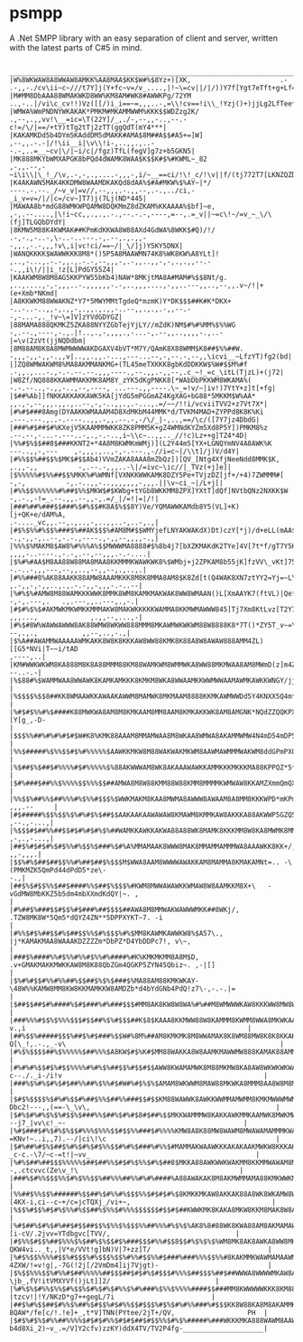 psmpp
=====

A .Net SMPP library with an easy separation of client and server, written with the latest parts of C#5 in mind.

	 ________________________________________________________________________________________________________________________________________________________________ 
	|W%8WKWAW8A8WWAW8AMKK%AA8MAA$KK$W#%$8Yz+)[XK,                      .-         .-,,-./cv\ii~c~///t7Y]j(Y+fc~v=/v_....,|!~\=cv||/|/))Y7f[Ygt7eTft+g+Lf4X4Gd5mdNZ**m|
	|M#MM8DbAAA88WMAKWKD8WW%KM8AM#WK8#AWWKPg/72YM                                  ..,-..|/vi\c_cv!!)Vz([[/)i_i==~=,,,..-,=\\!cv==!i\\_!Yzj()+)jjLg2LfTee*55dbd*Zb*mm|
	|WMWA%WmPNDNYWKAKAK*PMKM#MKAMMWWM%KKK$$WDZzg2K/                                .,--,.,,vv!\__=ic=\T(22Y]/_,./-,--,,-..,--.-c!=/\/|==/+tY)tTg2tTj2zTT(ggQdT(mY4***|
	|KAKAMKDd5b4DYm5KAddDM5dMAKK#AMA$8M##A$$#A5+=]W]                                ,--,,.-.-|/!\ii__i|\v\\!i-,..,,.,..--.-,..=__~cv|\/|~i/c|/fgz)TfL(fegV]g7z+b5GKN5|
	|MK888MKYbWMXAPGK8bPQd4dWAMK8WAA$K$$K#$%#KWML~_82                                ,-,,.--,-~i\i\\|\_!_/\v,.-,-,.,....-,,,-,i/~__==ci/!\!_c/!\v||f/(tj772T7[LKNZQZD|
	|K4AKAWN5MAK4KKDMW8WAAMDKAKQd8dAA%$#A#MKW%$%AY~|*/                                ----.-.--._/~v_v|=v//,--,,,.-.,,--,.-.,../ci,-_i_v=v=/|/|c=/cv~]T7)j(7Lj(ND*445|
	|MAWAA8b*mdG88WMKWPQAMW8DQKMmZ8dZKAM%KKAAAA%$bf]~e,                                ,-,.--....,|\!i~cc,,.,.,.-.,--.-.-,----,=--,.=_v||~=c\!~/=v_~_\/\(fj]TLGQbDYdY|
	|8KMW5M88K4KWMAK##KPmKdKKWA8W88AXd4GdWA%8WKK$#Q)/!/                                  .-,-.,-..-,\-..-..---.-,.--,.,.,,--,,.,-.-,,,!v\,i|vc!ci/==~/|_\/]j)Y5KY5DNX|
	|WANQKKKK$WAWWKKK8M8*()5P5A8MAAWMN74K8%WK8KW%A8YLt]!                                  ,..,-...,.-.-,,.,.-.-,--,,,-,.-,,..,,-,-,.,.,,--.--.,,i\!/||i_!z[L]PdGY55Z4|
	|KAAKWM8W8M8AG5KKPYW55bKb4)NAW*8MKjtMA8A#MAM#%$$8Nt/g.                                 ,..,....,-,-,,,..-.,,,,,,-.-,..,,,....,-,,..---,,..,--,,.v~/!|+(e+Xmb*NKmd|
	|A8KKWKM88WWAKNZ*Y7*5MWYMMtTgdeQ*mzmK)Y*DK$$$##K#K*DKX+                                  -..-..-..,,-,.,,-,.,,.,.,,-..--,,.,.,.-,,--.--,-...-,._!v~\=]V]zYVdGDYGZ|
	|88MAMA888QKMKZ5ZKA88NYYZGbTejYjLY//mZdK)NM$#%#%MM%$%%WG                                  -,.--.,----,-.,.|!..,.,-,,,,.,-...-,.--,,..,,,,-.,..-|=\v(2zVt(jjNQDdbm|
	|8M88AM8K8A8MWMWWWWAKDGAXV4bVT*M7Y/QAmK8X88WMM$K8##$%%##W.                                  -,,,-,,-,,-.,,v|..,,.,,.-...,---...--,-,--.-,--,,\icvi__~LfzYT)fg2(bd|
	|]ZQ8WMWAKWM8%MA8AKMMANKMG+(TL45meTXKKK8gbKdDDKKW$%W#$$M%#f                                   .-,,.,...-.,-.-.--.--.,,,----.,--.,,.-,,--,.c_~!_=c_\itL(TjzL)+(j72|
	|W8Zf/NQ888KKAWMMAKKMK8AM8Y_zYK5dKgPNKK8[*WAbDbPKKWM8WKAMA%(                                    -.-.--..,-.,,-..,--,----, ...---.,,----.\~_=!v/~|iv!)7YtY+z]t[+fg|
	|$##%Ab]]fNKKAKKAKKAWK5KA[jYdG5mPGGmAZ4KgXAG+bG88*5MKKM$W%AA*                                     ,,.,-,--,,,.,,.,..--,-,-..,,.,.-...,.=/~~/!!i/vcviiTVV2+z7Vt7X*|
	|#%#$###8Amg(DYAAKKWMAAAM4D8XdMKbM44MMK*d/TVKM4MAD+ZYPPd8K8K%Ki                                     .---.---.,..-.----..,,.-,,.--.-,-/\/_|-,..,==/\c/([7Y7jz4DbdG|
	|###%#$##$#%KXejV5KAAMMMWKK8ZK8PMM5K+gZ4WMNdKYZm5Xd8P5Y])PMKM8%z                                       .--.--,-...-.---..-,.,-.-..,i~\\c~..,,.._//!c)Lz++g]TZ4*4D|
	|%%#$%$$##8$###KKNT2+*4A8M8KWMKmWMj)](L2Y44m5[YX+LGNQYmNV4A8AWK%K                                        ---..,,-,---    ,-,,,.,..,-,-.---.,-//i=c~|/\\t]/j)V/d4Y|
	|#%%$$%##$$%$MK$#$$Ab4)VVmZAKA8AAA8mZbQz])[QV_[Ntg4XfjNeeNdd8MMK$K,                                        ,.,,-,,          -,.--.-,,,..-\|/=ivc~\ic//|_TVz(+j]e]|
	|$%%%%%#$%%##$$%MKK%#%WMNf[VXNKKWWKAMK8DZY5Pe+TVjzDZ[jf+/+4)7ZWMMM#[                                         -,-,          -,.-..,,-..,,,,,,,-,,,.||\v~ci_~|/L+j[|
	|#%%$$%%%%%%#%##$%%$MKW$#$KWbg+tYGb8WKKMM8ZPX]YXtT]dQf]NVtbQNz2NXKK$W                                                        -,.-.,-!=_.--.,,.--,,-,.=/_|/=!|=|/!|
	|###%##%###$$###%$#%$$#K8A$%$$8Y)Ve/YQMAWWKAMdb8Y5(VL]+K)[j+QK+e/dAM%A,                                                      .-...._vc,,.--,.,..,-,..,,..-,..-,.,|
	|#$%$%%#%$$%###$%##AK$$$%#AM8M#$$WMYjefLNYAKWAKdX)Dt)czY[*j)/d+eLL(mAA$V                                                     -.,-,,-,..--,-.-.,----.,-,,--,,,,-.,|
	|%%%$%MAKM8$AW8%#%%%A%$$MWWWMA8888#$%8b4j7[bXZKMAKdK2TYe]4V[7t*f/gT7Y5K%]                                                      ,,,,-..----.,-.-,.--,--,,,.-.-....|
	|$%#%#AA$M8AA88W88MA8MAA8KKMMMKWAWKWK8%$WMbj+j2ZPKAM8b55jK]fzVV\_vKt]75WW8,                                                     -.-..-,,,---,--,,..,--,,--,.,..,.|
	|#%%###8%AK88AAKK88AMW8AAAMKKK8M8K8MMA8AM8$K8Zd[t(Q4WAK8XN7ztYY2=Yj=~LYtXKW                                                      ,.-,,-,-,,..,.,.-.-,,-,,,-.-..--|
	|%#%$%#AMW8M88WAMKKKWWK8MMK8WM8KAMKMAKWAK8WW8WMAAN()L[XmAAYK7(ftVL)|Qef[vZ%b                                                      -,-,.---,.   .,.---,,..---,.,-.|
	|#$#%$%$#AKMWKMKWMKKMMMAKW8MAKWKKKKKWAMMA8KKMWMAWWW845]Tj7Xm8KtLvz[T2Y77!vb8v                                                    ,,,...,             ,.,,--,...,-|
	|#%$#8W%WAWWAWWW8AK88WMW8WKWW888MMM8MKAWMWKWKWM88W8888K8*7T()*ZY5T_v~=\=gvc7MAd                                                     --,.,.,           ,,--,..,-.,|
	|$%A##AWAMMWAAAAAWMKAKK8W8K8KKKAW8WW88KMK8K88A8W8AWAW888AMM4ZL)[[G5*NVi|T~~i/tAD                                                                         ,----,..|
	|KM#WWKWKWM8KA888M8K8A88MMM88KM88WAMKWM8WMMWKA8WW88MKMWAA8AM8MWmD(z]m4Zgt~,viv_PK                                                                         --..-.-|
	|%$88#%$WAMMWAA8WWAWK8KAMKAMKKK8KMKM8WKA8WWAAMKKWWMWWAAMAWMKAWKKWNGY/jjdZYY~|=,.GK-                                                                              |
	|%$$$$%$$8##KK8WMAAWKKAWAAKAWWM8MAMWK8MKMAAM8888KKMKAWMWWDd5Y4KNXX5Q4m*fz7bmz=~!i[A,                                                                             |
	|%#$#$%%#%$####K88MWKWA8AM8M8KMKAAM8MM8AAM8KMKAKKWK8AM8AMGNK*NQdZZQQKPX4NdQ][Y[g_,-D-                                                                            |
	|$$$%%##%#%#%#$#$W#K8%KMK88AAAM8MMAMWAA8M8WKAA8WMWA8AKAMMWMW4N4mD54mDP5dKNQPGQ]72T=v~                                                                            |
	|%%$#####%$%%$$#$%#%%%%%$AAWKKMKW8M88WAKWAKMKWM8AAWMAWMMMWAKWM8ddGPmPXQ4*QP4XNK*+jfe=                                                                            |
	|%$##$%$##$#%%%%#$#%%%%%$%88AKWWWAM8WK8AKAAAWAWKKAMMKKKMKKKMA88KPPQZ*5*dNQN*PXYGQK)zL.                                                                           |
	|$#%###$##%%$%%%%$$%%%$$##AMWA8M8W88KMM88W88KMM8MMMMKWMWAW8KKAMZXmmQmQXZ*4*Q5PQdPQX*2T!                                                                          |
	|%%$$%##%%$##%%%#%$%%#$$$%$WWKMAKM8KAA8MWMA8AWWW8AWAAM8A8MM8KKKWPD*mKPm*GPZDPGPbQjtjfeeL.                                                             ,,,.--     |
	|#$#####%$$%$$%$%#%#$%$##$$AAKAAKAAWAWAW8KMAWM8KMMKAW8AKKKA88AKWWP5GZQ5PXKPXNQ55P~TzKYPQ4]                                                             ,--.,-...,|
	|%$$$#$##%%##$$#$#%#$#%$%##WAMKKAWKKAKWA88A88WK8MAMK8KKKMM8W8KA8MWMK8MMZ2fv,,]4*5QmPD5GKNbj                                                            ,-,.,-...,|
	|##$%#$#$#%$#$%%#%$$%$###%$#%A%MMAMAAK8WWW8MAK8MMAMMAMMMWA8AAAWKK8KK+/,-.\jQd**XdmbPK*5Ym+2t|                                                             ,,-,,,.|
	|$$%#%$##$##$$%%#%##$##$%$$$M$WWA8AAM8WWWWAWAKKAM8MAMMA8KMAKAMNt=.. -\(PMKMZK5QmPd44dPdD5*ze\-                                                                -.,|
	|##$%$#$$%%$##$####%%$##$%$$$%#KWM8MWWAWAWKKWMAW8W8AAMKKM8X+\   -vGdMW8MbKKZ5b5dm4mbXXmdKdQY|~. ,                                                                |
	|#%##$%###$$#$$%#$###%##$$$$##AWA8M8MMWAKWAWWWMKK##8WKj/,   .TZW8MK8W*5Qm5*dQYZ4ZN**5DPPXYKT~7. -i                                                               |
	|#%%$#$%##$$#%$##$$%%$#%$$$%#%$MM8KAWMKAWWKW8%$A57\.,   |j*KAMAKMAA8WAAAKDZZZZm*DbPZ*D4YbDDPc7!, v\~,                                                            |
	|###$%####%%#$%%#%%#$%%#%####%#K%KMKMKMM8A8M$D,    .v+GMAKMAKKMWKKAW8M8K88QbZGm4QGKP5ZYN45Qbiz~. ,-|[]                                                           |
	|$%#%#$$#%%#%%##%$$##$%$%$###$%MA88AM88KMKWKAY- \48W%%KAMW8MM8KW8KKMAMKKW8AMDZb*d4bYdGNb4PdQ!z7\-,-.-.|=                                                         |
	|$##$$##$#%####%$#$###%#%###$$$#MM8AK8KW8W8WA%#%##M8WMWWWKAW8KKKWW8MW8WWM8WAGXDm55XN4GDNbYQDg|2cz.-,,,,c_                                                        |
	|###%%%#$$%$%%%$$$#$$##%$%#$$$##K$8$KAAA8KKMWW88W8KAMMM8KWMM8WWA8MKWKAAW8A8KPDdKKbKm5YGQPNQZT_X!v.,.,-v.,i                                                       |
	|##%$$%#####$$$%##$%#$###%$$W#%8M%##AM8KMKMK8M8WWAMAK8K8WM88MW8K8K8KKAKAMMKK4YdXDPZQQZNNmbG*N-Q[\_!,.-.,_-v\                                                     |
	|#%$%$$$$##%$%%%%%$##%%%$A8KW$#$%K#$MM88WAKKA8W8AAMKMAWWMW888KAMAK88AMMWA8WKdPXXYbGN5NYmGKmX*~+t|t_/,,,c!.v)!.                                                   |
	|#%#%#%$$#$%#$$%%%%#%#%$%##$$%#$$#$$AWW8KWAMAMWK8M88MKMW8KA8AW8WKWKWKWAM8WMMdKDDY544KmGmXm4dZivZi-c--./._i-/i!v                                                  |
	|###%$%#%$#%$#$##%%##%$%%#$#W#%#$%$%$AMAM8WKWWM8MAW88MKWKA8MMM8AA8W8M8MMM88WGNdddZ*GMK4dYD4KGj.bf==~.,.-/=-.,v\!,                                                |
	|$#$%$$$$%$#%#%$$#%##$%%$##%%###$$#$$KM88WAWWK8AWKKWWMMAMWMM8KMKMWWWMWMMWMM*GMAmbdKW8QNDNDmbDb-Dbc2!---,,(==-\_\v\,                                              |
	|$#%$#%#%$%$%#$$%$###%%$##%$#%#$8#$##%$$MKKWAMMMW8KAKKAWKMMKAAMWK8MWKMWMKAWKKA8AD8W8MWQ5NKZ44Q.eZV_~~.---j7_|vv\c!_~-                                            |
	|%#$###$#%$#%$%$$#%%%$%%%$$#$$%%###$#%%%%KMW8A8K88MW8WAWM8MWAWAMAMMMKWAMW8KW8M8MMMW88KG4bNG5m8-=KNv!~..i,,7).--/|ci\!\c                                          |
	|$#%##%#$%$##$%#%$#%$#$%%$$#%#%$###%#%%$#MAMMAKWAAWKKKAKAKAAKMWKW8KKKAKW8KM88KWMWMAWAMQDNbYPGK~\GNz-_c-c.-\7/~c-=t!|~vv_                                         |
	|%#%$##%##$$$%%%%%$##$##%%$#$#%$%%$#%$##8$MKKA88AWKWWKWAKMM8KKMMWAWAM8MKWKW8AA8MKAW8MAWYNZN4m8g,PGQi!=\--,.ctcvvc(Ze\v_!\                                        |
	|###%$#%%$$$%%$#%$%%$$%##%%%##%%#%#%####%A88AWAKAK8M8AKMWMMAMA88KMKWWKMAAK88KAWWAAMAWWAMN*DdXGb.4ZK)c\_..-,\2=c/(=jmj=c~!~\,                                     |
	|%%##$%%$$%######%$$##%$#%%#%$$$%%$#$#$#%$8KMKKMKAW8AKKAK88A8WK8WKAMW8WWMKAMA8WMKAKWMAMAKAN4Xm8.[4KX-i,ci--c~+/c=jcTQXj_/vi+~,                                   |
	|%$$%#$$%#$#%$%%#%$$##%$%%$#%%%$$$$$$#$$#$##KWWKMK8KAKA8MKW8KKM8MAK8W8AMW8WMK8WKM8WW88WWKAAYKbK~/DPK/c-.v!.i=/=_!ig=YXNG[!cj]/!                                  |
	|%#$##%$#%$#%##$#$$##$$%$%%$%$$$%%##%%%#%$%$%AK8%8#88WK8KWA88AM8AKMAMAWKAW8MAMWKAKMW88KWKMWAKXMt,dQK)iv.|[i-cV/.2jvv=YTdbgvc[TVV/,                               |
	|#$%%$#$$%##$%%%$%$##%$%$$#$%###$$$#%%#$$8$$#%$%$%$%WM8MK8AK8AWKA8WW8MKK888M8KWMKKAWMM8WAKWKWAKY QKW4vi.._t,,|V*e/VVt!g]bN)V|7+zz]T/                             |
	|%#$%$$%%%%#$$%#$$$%#%$$$%$$%#%%#$$%%#$###%###%%%$$%%#8KAKMMKWAWMAMAAWMWKMKKKMKMW88MKM88WA8KWMAD 4ZXW/!=v!g|,-7G(!2j[/2VmDm4]ij7Vjgt)-                           |
	|$%$$%%%$$%#%%#$##%%%%%##$$$##$#$#%$#$$$#%%%$##$$$%##$##WWWA8WWWWMKAW8AKWMM8AAWWAAWKAMKAK8AWW88A-]8*8Q~,!!L(\-\jb_,fV!itVMXYVf()jLt]]2/                          |
	|%#%$%$#%%$%%$#%$$%$#%$#%$#%%$%#%###%$%%$%%%%####$$###MM8KWWWWWKKK8KM88MWKKKAAAWWMWK8KAMWMMKWWWM!,ADKA)cLecg=,-|tzcv!|!Y/NKzD*g7++gegL/7i                        |
	|##$%#%$$##$#%%$%##%$#$$%#$#%%$$#$$$%#$%$#%#%%###%#$$$KK8W88KA8M8AKAMMKKK8W8WAWWWWW8AMA8W88WAM8W7 8QAW*/fe[c/!.!e]+_,t*V]TNN(PYtee/2jT+/QV,                  PH  |
	|$#$%#$%$#%%##%%%%$#$#$#%%$#$#$##$#$$%%$#%$%#####%###WKKKMKA888WAWM8AAWWKWWWKMM8KKM88KAMAKKAAAKMG b4d8Xi_2)~v_.=/V]Y2cfv)zzKY)ddX4TV/TV2P4fg-____________________| 